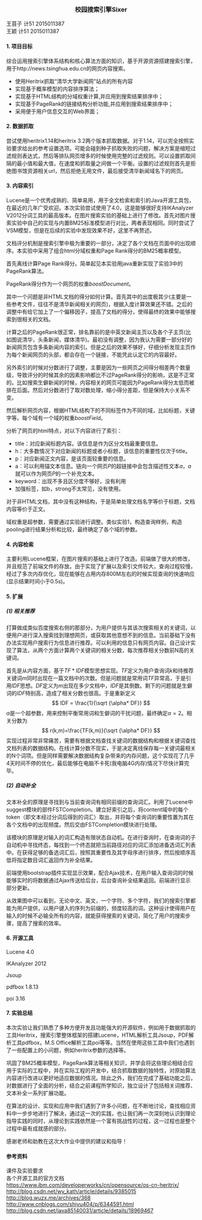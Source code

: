 ### <center>校园搜索引擎Sixer<center>

王苜子 计51 2015011387  
王颖 计51 2015011387

#### 1. 项目目标

综合运用搜索引擎体系结构和核心算法方面的知识，基于开源资源搭建搜索引擎，用于http://news.tsinghua.edu.cn的网页内容搜索。

- 使用Heritrix抓取“清华大学新闻网”站点的所有内容
- 实现基于概率模型的内容排序算法；
- 实现基于HTML结构的分域权重计算,并应用到搜索结果排序中；
- 实现基于PageRank的链接结构分析功能,并应用到搜索结果排序中；
- 采用便于用户信息交互的Web界面；

#### 2. 数据抓取

尝试使用heritrix1.14和heritrix 3.2两个版本抓取数据。对于1.14，可以完全按照实验要求给出的参考设置选项。可能会碰到种子抓取失败的问题，解决方案是缩短过滤规则表达式，然后等排队网页增多的时候使用完整的过滤规则。可以设置抓取间隔的最小值和最大值，在速度和抓取量之间做一个平衡。设置的过滤规则首先是拒绝图书馆资源相关url，然后拒绝无用文件，最后接受清华新闻域名下的网页。

#### 3. 内容索引

Lucene是一个优秀成熟的、简单易用，用于全文检索和索引的Java开源工具包，在最近的几年广受欢迎。本次实验尝试使用了4.0，这是能够很好支持IKAnalyzer V2012分词工具的最高版本。在图片搜索实验的基础上进行了修改。首先对图片搜索实验中自己的实现与内置BM25标准模型进行对比，两者表现相同。同时尝试了VSM模型，但是在后续的实验中发现效果不好，这里不再赘述。

文档评分机制是搜索引擎中极为重要的一部分，决定了各个文档在页面中的出现顺序。本实验中采用了组合html分域权重和Page  Rank得分的BM25概率模型。

首先离线计算Page Rank得分。简单起见本实验用java重新实现了实验3中的PageRank算法。

PageRank得分作为一个网页的权重$boostDocument$。

其中一个问题是非HTML文档的得分如何计算。首先其中的出度极其少(主要是一些参考文件，往往不是清华新闻相关的网页)，根据入度计算效果还不错。之后的调整中有给它加上了一个偏移因子，提高了文档的得分，使得最终的效果中能够搜索到很相关的文档。

计算之后的PageRank很正常，排名靠前的是中英文新闻主页以及各个子主页(比如图说清华，头条新闻，媒体清华)。最初没有调整，因为我认为需要一部分好的新闻网页包含多条新闻内容的索引。但是之后的效果不够好，仔细分析发现主页作为每个新闻网页的头部，都会存在一个链接，不能凭此认定它的内容最好。

另外索引的时候对分数进行了调整，主要是因为一些网页之间得分相差两个数量级，导致评分的时候其余的因素影响都比不过PageRank得分的影响，这是不正常的。比如搜索生僻新闻的时候，内容相关的网页可能因为PageRank得分太低而被排在后面。然后对分数进行了取对数处理，缩小得分差距，但是保持大小关系不变。

然后解析网页内容，根据HTML结构下的不同标签作为不同的域，比如标题，关键字等。每个域有一个域的权重$boostField$。

分析了网页的html特点，对以下内容进行了索引：

- title：对应新闻标题内容。该信息是作为区分文档最重要信息。
- h：大多数情况下对应新闻的标题或者小标题，该信息的重要性仅次于title。
- p：对应新闻正文内容，是该页面较重要的信息。
- a：可以利用锚文本信息。链向一个网页$P$的超链接中会包含描述性文本$a$，$a$就可以作为网页$P$的一个补充文本。
- keyword：出现不多且区分度不够好，没有利用
- 加强标签，如b，strong不太常见，没有使用。

对于非HTML文档，其中没有这种结构，于是简单处理文档名字等价于标题，文档内容等价于正文。

域权重是超参数，需要通过实验进行调整。类似实验1，构造查询样例，构造pooling进行结果分析和比较，最终确定了各个域的参数。

#### 4. 内容检索

主要利用Lucene框架，在图片搜索的基础上进行了改造。前端做了很大的修改，并且规范了前端文件的存放。由于实现了扩展以及索引文件较大，查询过程较慢，经过了多次内存优化，现在能够在占用内存800M左右的时候实现查询的快速响应(显示结果时间小于0.5s)。

#### 5. 扩展
##### (1) 相关推荐

打算做成类似百度搜索右侧的那部分，为用户提供与其该次搜索相关的关键词，以便用户进行深入搜索找到理想网页，或获取其他意想不到的信息。当前基础下没有办法实现用户搜索行为信息进行推荐。可以利用的信息只有网页内容。自己设计实现了算法，从两个方面计算两个关键词的相关分数，每次推荐相关分数前N高的关键词。

首先是从内容方面，基于$TF*IDF$模型思想实现。$TF$定义为用户查询词$k$和待推荐关键词$m$同时出现在一篇文档中的次数。但是问题就是常用词$TF$异常高，于是引用$IDF$思想。$DF$定义为$m$出现在多少文档中，$IDF$是其倒数。剩下的问题就是生僻词的$IDF$特别高，造成了相关分数也很高。于是重新定义
$$
IDF = \frac{1}{\sqrt {\alpha* DF}}
$$
$\alpha$是一个超参数，用来控制平衡常用词和生僻词的干扰问题，最终确定$\alpha=2$。相关分数为
$$
r(k,m)=\frac{TF(k,m)}{\sqrt {\alpha* DF}}
$$
实现过程非常非常痛苦，需要有根据文档查找关键词的数据结构和根据关键词查找文档列表的数据结构。在线计算分数不现实，于是决定离线保存每一关键词最相关的N个词项。但是同样需要解决数据结构复杂带来的内存问题，这个实现花了几乎4天时间不停的优化，最后能够在电脑不卡死(我电脑4G内存)情况下尽快计算完毕。

##### (2) 自动补全

文本补全的原理是寻找到与当前查询词有相同前缀的查询词汇。利用了Lucene中suggest模块的部件FSTCompletion。建立好索引之后，将content域中的每个token（即文本经过分词后得到的词汇）取出，并将每个查询词的重要性置为其在各个文档中的出现频度。然后交由FSTCompletion模块进行处理。

该模块的原理是对输入的词汇构造有限状态自动机。在进行查询时，在查询词的子自动机中寻找终态，每找到一个终态就把当前路径对应的词汇添加进备选词汇列表中。在获得足够的备选词汇后，按照其重要性及其字母序进行排序，然后按顺序高低将指定数目词汇返回作为补全结果。

前端使用bootstrap插件实现显示效果，配合Ajax技术，在用户输入查询词的时候能够实时的将数据通过Ajax传送给后台，后台查询补全结果返回。前端进行显示部分更新。

从效果图中可以看到，无论中文、英文，一个字符、多个字符，我们的搜索引擎都能为用户提供，以用户键入的序列为前缀的，频度较高的词。这种设计使得用户在输入的时候不必输全所有的内容，就能获得搜索的关键词，简化了用户的搜索步骤，提高了搜索的效率。

#### 6. 开源工具

Lucene 4.0

IKAnalyzer 2012

Jsoup

pdfbox 1.8.13

poi 3.16

#### 7. 实验总结
本次实验让我们熟悉了多种方便开发且功能强大的开源软件，例如用于数据抓取的工具Heritrix，搜索引擎整体框架的搭建Lucene，HTML解析工具Jsoup，PDF解析工具pdfbox，M.S Office解析工具poi等等。当然在使用这些工具中我们也遇到了一些配置上的小问题，例如heritrix参数的选择等。

巩固了BM25概率模型，PageRank算法等相关知识，并学会将这些理论相结合应用于实际的工程中，并在实际工程的开发中，结合抓取数据的独特性，对原始算法内容进行改进以更好地适应数据的情况。除此之外，我们在完成了基础功能之后，对数据进行了全面的分析，结合之前课程所学知识，独立设计了包括相关词推荐、文本补全一系列扩展功能。

在算法的设计、实现和应用中我们遇到了许多小问题，在不断地讨论，查找相应资料中一步步地进行了解决，通过这一次的实践，也让我们再一次深刻地认识到理论指导实践的同时，从理论到实践依然是一个富有挑战性的过程，这一过程也是整个过程中最有成就感的部分。

感谢老师和助教在这次大作业中提供的建议和指导！

#### 参考资料

课件及实验要求  
各个开源工具的官方文档
https://www.ibm.com/developerworks/cn/opensource/os-cn-heritrix/  
http://blog.csdn.net/wy_kath/article/details/9385015  
http://blog.wuzx.me/archives/368  
http://www.cnblogs.com/shiyu404/p/6344591.html  
http://blog.csdn.net/java85140031/article/details/18969467